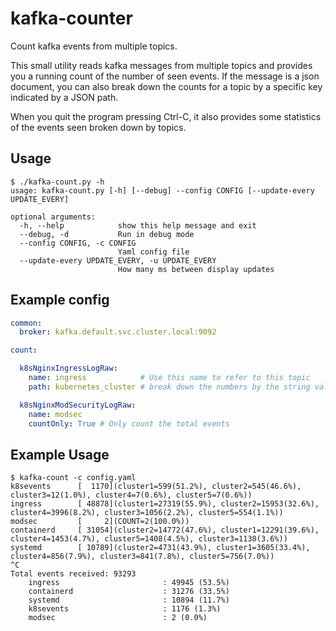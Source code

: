 # kafka-counter

Count kafka events from multiple topics.

This small utility reads kafka messages from multiple topics and provides you a
running count of the number of seen events. If the message is a json document,
you can also break down the counts for a topic by a specific key indicated by a
JSON path.

When you quit the program pressing Ctrl-C, it also provides some statistics of
the events seen broken down by topics.

## Usage

```console
$ ./kafka-count.py -h
usage: kafka-count.py [-h] [--debug] --config CONFIG [--update-every UPDATE_EVERY]

optional arguments:
  -h, --help            show this help message and exit
  --debug, -d           Run in debug mode
  --config CONFIG, -c CONFIG
                        Yaml config file
  --update-every UPDATE_EVERY, -u UPDATE_EVERY
                        How many ms between display updates
```

## Example config

```yaml
common:
  broker: kafka.default.svc.cluster.local:9092

count:

  k8sNginxIngressLogRaw:
    name: ingress            # Use this name to refer to this topic
    path: kubernetes_cluster # break down the numbers by the string value at this jsonpath location

  k8sNginxModSecurityLogRaw:
    name: modsec
    countOnly: True # Only count the total events
```

## Example Usage

```console
$ kafka-count -c config.yaml
k8sevents      [  1170](cluster1=599(51.2%), cluster2=545(46.6%), cluster3=12(1.0%), cluster4=7(0.6%), cluster5=7(0.6%))
ingress        [ 48878](cluster1=27319(55.9%), cluster2=15953(32.6%), cluster4=3996(8.2%), cluster3=1056(2.2%), cluster5=554(1.1%))
modsec         [     2](COUNT=2(100.0%))
containerd     [ 31054](cluster2=14772(47.6%), cluster1=12291(39.6%), cluster4=1453(4.7%), cluster5=1408(4.5%), cluster3=1130(3.6%))
systemd        [ 10789](cluster2=4731(43.9%), cluster1=3605(33.4%), cluster4=856(7.9%), cluster3=841(7.8%), cluster5=756(7.0%))
^C
Total events received: 93293
	ingress                       : 49945 (53.5%)
	containerd                    : 31276 (33.5%)
	systemd                       : 10894 (11.7%)
	k8sevents                     : 1176 (1.3%)
	modsec                        : 2 (0.0%)
```

